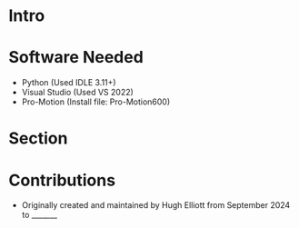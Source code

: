 # Intro
# Software Needed
* Python (Used IDLE 3.11+)
* Visual Studio (Used VS 2022)
* Pro-Motion (Install file: Pro-Motion600)
# Section

# Contributions
* Originally created and maintained by Hugh Elliott from September 2024 to _______
